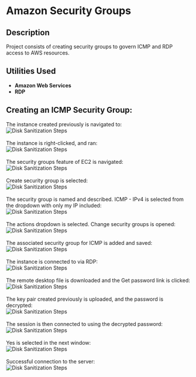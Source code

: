 <h1>Amazon Security Groups</h1>

<h2>Description</h2>
Project consists of creating security groups to govern ICMP and RDP access to AWS resources.
<br />


<h2>Utilities Used</h2>

- <b>Amazon Web Services</b>
- <b>RDP</b>

<h2>Creating an ICMP Security Group:</h2>
The instance created previously is navigated to:<br/>
<img src="https://imagizer.imageshack.com/img924/9360/m7G1se.png" alt="Disk Sanitization Steps"/>
<br />
<br />
The instance is right-clicked, and ran:<br/>
<img src="https://imagizer.imageshack.com/img922/7016/0jVRE9.png" alt="Disk Sanitization Steps"/>
<br />
<br />
The security groups feature of EC2 is navigated:<br/>
<img src="https://imagizer.imageshack.com/img924/1369/FMdc0N.png" alt="Disk Sanitization Steps"/>
<br />
<br />
Create security group is selected:<br/>
<img src="https://imagizer.imageshack.com/img924/8943/Iay4GI.png" alt="Disk Sanitization Steps"/>
<br />
<br />
The security group is named and described. ICMP - IPv4 is selected from the dropdown with only my IP included:<br/>
<img src="https://imagizer.imageshack.com/img924/7889/0g53Se.png" alt="Disk Sanitization Steps"/>
<br />
<br />
The actions dropdown is selected. Change security groups is opened:<br/>
<img src="https://imagizer.imageshack.com/img924/716/y7SJvq.png" alt="Disk Sanitization Steps"/>
<br />
<br />
The associated security group for ICMP is added and saved:<br/>
<img src="https://imagizer.imageshack.com/img923/5492/yIO3Vn.png" alt="Disk Sanitization Steps"/>
<br />
<br />
The instance is connected to via RDP:<br/>
<img src="https://imagizer.imageshack.com/img923/4476/w5zNDN.png" alt="Disk Sanitization Steps"/>
<br />
<br />
The remote desktop file is downloaded and the Get password link is clicked:<br/>
<img src="https://imagizer.imageshack.com/img924/4602/LA1eGv.png" alt="Disk Sanitization Steps"/>
<br />
<br />
The key pair created previously is uploaded, and the password is decrypted:<br/>
<img src="https://imagizer.imageshack.com/img922/7749/fKVJs6.png" alt="Disk Sanitization Steps"/>
<br />
<br />
The session is then connected to using the decrypted password:<br/>
<img src="https://imagizer.imageshack.com/img924/3484/B0DAWC.png" alt="Disk Sanitization Steps"/>
<br />
<br />
Yes is selected in the next window:<br/>
<img src="https://imagizer.imageshack.com/img922/9679/J0qZfr.png" alt="Disk Sanitization Steps"/>
<br />
<br />
Successful connection to the server:<br/>
<img src="https://imagizer.imageshack.com/img924/2165/RHzlMP.png" alt="Disk Sanitization Steps"/>
<br />
<br />



<!--
 ```diff
- text in red
+ text in green
! text in orange
# text in gray
@@ text in purple (and bold)@@
```
--!>

